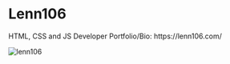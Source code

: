 
<h1 align="left">Lenn106</h1>
HTML, CSS and JS Developer
Portfolio/Bio: https://lenn106.com/
<p><img align="center" src="https://komarev.com/ghpvc/?username=lenn106&color=blue" alt="lenn106" /> </p>
